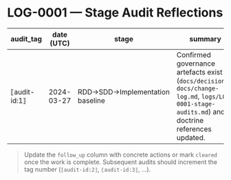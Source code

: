 # LOG-0001 — Stage Audit Reflections

| audit_tag | date (UTC) | stage | summary | owners | follow_up |
|-----------|------------|-------|---------|--------|-----------|
| ⟦audit-id:1⟧ <reflect/> | 2024-03-27 | RDD→SDD→Implementation baseline | Confirmed governance artefacts exist (`docs/decisions/`, `docs/change-log.md`, `logs/LOG-0001-stage-audits.md`) and doctrine references updated. | Evidence Lead; Governance Sentinel | Validate add-in parity before release |

> Update the `follow_up` column with concrete actions or mark `cleared` once the work is complete. Subsequent audits should increment the tag number (`⟦audit-id:2⟧`, `⟦audit-id:3⟧`, ...).

